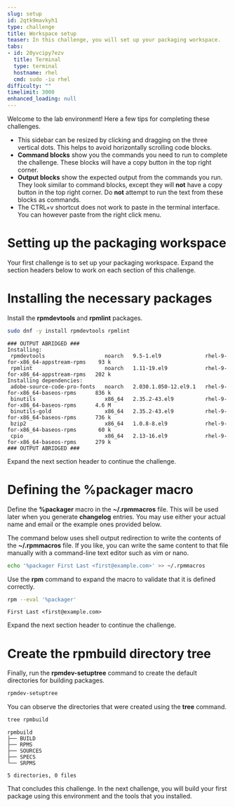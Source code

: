 ```yaml
---
slug: setup
id: 2qtk9mavkyh1
type: challenge
title: Workspace setup
teaser: In this challenge, you will set up your packaging workspace.
tabs:
- id: 20yvcipy7ezv
  title: Terminal
  type: terminal
  hostname: rhel
  cmd: sudo -iu rhel
difficulty: ""
timelimit: 3000
enhanced_loading: null
---
```

Welcome to the lab environment!
Here a few tips for completing these challenges.

* This sidebar can be resized by clicking and dragging on the three vertical dots.
This helps to avoid horizontally scrolling code blocks.
* **Command blocks** show you the commands you need to run to complete the challenge.
These blocks will have a copy button in the top right corner.
* **Output blocks** show the expected output from the commands you run.
They look similar to command blocks,
except they will **not** have a copy button in the top right corner.
Do **not** attempt to run the text from these blocks as commands.
* The CTRL+v shortcut does not work to paste in the terminal interface.
You can however paste from the right click menu.

# Setting up the packaging workspace

Your first challenge is to set up your packaging workspace.
Expand the section headers below to work on each section of this challenge.

Installing the necessary packages
===

Install the **rpmdevtools** and **rpmlint** packages.

```bash
sudo dnf -y install rpmdevtools rpmlint
```
```nocopy
### OUTPUT ABRIDGED ###
Installing:
 rpmdevtools                   noarch   9.5-1.el9              rhel-9-for-x86_64-appstream-rpms    93 k
 rpmlint                       noarch   1.11-19.el9            rhel-9-for-x86_64-appstream-rpms   202 k
Installing dependencies:
 adobe-source-code-pro-fonts   noarch   2.030.1.050-12.el9.1   rhel-9-for-x86_64-baseos-rpms      836 k
 binutils                      x86_64   2.35.2-43.el9          rhel-9-for-x86_64-baseos-rpms      4.6 M
 binutils-gold                 x86_64   2.35.2-43.el9          rhel-9-for-x86_64-baseos-rpms      736 k
 bzip2                         x86_64   1.0.8-8.el9            rhel-9-for-x86_64-baseos-rpms       60 k
 cpio                          x86_64   2.13-16.el9            rhel-9-for-x86_64-baseos-rpms      279 k
### OUTPUT ABRIDGED ###
```

Expand the next section header to continue the challenge.

Defining the %packager macro
===

Define the **%packager** macro in the **~/.rpmmacros** file.
This will be used later when you generate **changelog** entries.
You may use either your actual name and email or the example ones provided below.

The command below uses shell output redirection to write the contents of the **~/.rpmmacros** file.
If you like, you can write the same content to that file manually
with a command-line text editor such as vim or nano.

```bash
echo '%packager First Last <first@example.com>' >> ~/.rpmmacros
```

Use the **rpm** command to expand the macro to validate that it is defined correctly.

```bash
rpm --eval '%packager'
```
```nocopy
First Last <first@example.com>
```

Expand the next section header to continue the challenge.

Create the rpmbuild directory tree
===

Finally, run the **rpmdev-setuptree** command to create the default directories for building packages.

```bash
rpmdev-setuptree
```

You can observe the directories that were created using the **tree** command.

```bash
tree rpmbuild
```
```nocopy
rpmbuild
├── BUILD
├── RPMS
├── SOURCES
├── SPECS
└── SRPMS

5 directories, 0 files
```

That concludes this challenge.
In the next challenge, you will build your first package using this environment and the tools that you installed.